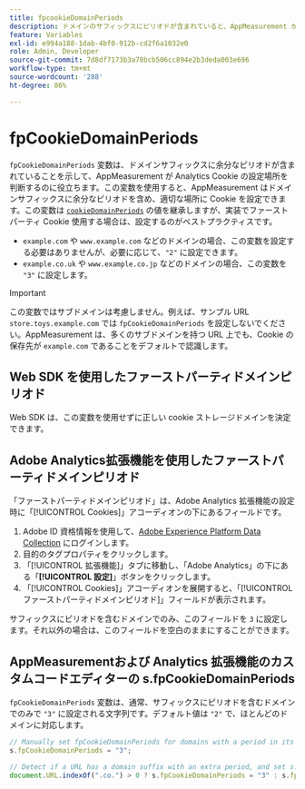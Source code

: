 ```yaml
---
title: fpcookieDomainPeriods
description: ドメインのサフィックスにピリオドが含まれていると、AppMeasurement が Cookie を保存するドメインをよりよく理解できます。
feature: Variables
exl-id: e994a188-1dab-4bf0-912b-cd2f6a1032e0
role: Admin, Developer
source-git-commit: 7d8df7173b3a78bcb506cc894e2b3deda003e696
workflow-type: tm+mt
source-wordcount: '288'
ht-degree: 86%

---
```


# fpCookieDomainPeriods

`fpCookieDomainPeriods` 変数は、ドメインサフィックスに余分なピリオドが含まれていることを示して、AppMeasurement が Analytics Cookie の設定場所を判断するのに役立ちます。この変数を使用すると、AppMeasurement はドメインサフィックスに余分なピリオドを含め、適切な場所に Cookie を設定できます。この変数は [`cookieDomainPeriods`](cookiedomainperiods.md) の値を継承しますが、実装でファーストパーティ Cookie 使用する場合は、設定するのがベストプラクティスです。

* `example.com` や `www.example.com` などのドメインの場合、この変数を設定する必要はありませんが、必要に応じて、`"2"` に設定できます。
* `example.co.uk` や `www.example.co.jp` などのドメインの場合、この変数を `"3"` に設定します。

>[!IMPORTANT]
>
> この変数ではサブドメインは考慮しません。例えば、サンプル URL `store.toys.example.com` では `fpCookieDomainPeriods` を設定しないでください。AppMeasurement は、多くのサブドメインを持つ URL 上でも、Cookie の保存先が `example.com` であることをデフォルトで認識します。

## Web SDK を使用したファーストパーティドメインピリオド

Web SDK は、この変数を使用せずに正しい cookie ストレージドメインを決定できます。

## Adobe Analytics拡張機能を使用したファーストパーティドメインピリオド

「ファーストパーティドメインピリオド」は、Adobe Analytics 拡張機能の設定時に「[!UICONTROL Cookies]」アコーディオンの下にあるフィールドです。

1. Adobe ID 資格情報を使用して、[Adobe Experience Platform Data Collection](https://experience.adobe.com/data-collection) にログインします。
2. 目的のタグプロパティをクリックします。
3. 「[!UICONTROL 拡張機能]」タブに移動し、「Adobe Analytics」の下にある「**[!UICONTROL 設定]**」ボタンをクリックします。
4. 「[!UICONTROL Cookies]」アコーディオンを展開すると、「[!UICONTROL ファーストパーティドメインピリオド]」フィールドが表示されます。

サフィックスにピリオドを含むドメインでのみ、このフィールドを `3` に設定します。それ以外の場合は、このフィールドを空白のままにすることができます。

## AppMeasurementおよび Analytics 拡張機能のカスタムコードエディターの s.fpCookieDomainPeriods

`fpCookieDomainPeriods` 変数は、通常、サフィックスにピリオドを含むドメインでのみで `"3"` に設定される文字列です。デフォルト値は `"2"` で、ほとんどのドメインに対応します。

```js
// Manually set fpCookieDomainPeriods for domains with a period in its suffix, such as www.example.co.uk
s.fpCookieDomainPeriods = "3";

// Detect if a URL has a domain suffix with an extra period, and set s.fpCookieDomainPeriods automatically
document.URL.indexOf(".co.") > 0 ? s.fpCookieDomainPeriods = "3" : s.fpCookieDomainPeriods = "2";
```
